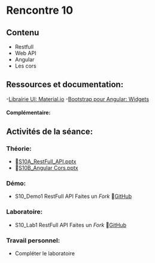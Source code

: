 # Rencontre 10

## Contenu
- Restfull
- Web API
- Angular
- Les cors

## Ressources et documentation: 
-[Librairie UI: Material.io](https://material.angular.io/)
-[Bootstrap pour Angular: Widgets](https://ng-bootstrap.github.io/#/components/accordion/examples)
#### Complémentaire: 


## Activités de la séance: 
### Théorie:  
 - 🔗[S10A_RestFull_API.pptx](https://cegepedouardmontpetit-my.sharepoint.com/:p:/r/personal/valerie_turgeon_cegepmontpetit_ca/Documents/420_CW6_SITE/PowerPoints/S10A_RestFull_API.pptx?d=w3adeba3929d842dab1f6653d7201166d&csf=1&web=1&e=jygmK6)
 - 🔗[S10B_Angular Cors.pptx](https://cegepedouardmontpetit-my.sharepoint.com/:p:/r/personal/valerie_turgeon_cegepmontpetit_ca/Documents/420_CW6_SITE/PowerPoints/S10B_Angular%20Cors.pptx?d=wfbfdbc8e12924a74ba0305c6f673f5e9&csf=1&web=1&e=k5jLov)

### Démo:
 - S10_Demo1 RestFull API Faites un *Fork* 🔗[GitHub](https://github.com/ProgWebServicesFC/CW6_S10_Demo1)

### Laboratoire: 
 - S10_Lab1 RestFull API Faites un *Fork* 🔗[GitHub](https://github.com/ProgWebServicesFC/CW6_S10_Lab1)
 
### Travail personnel: 
- Compléter le laboratoire